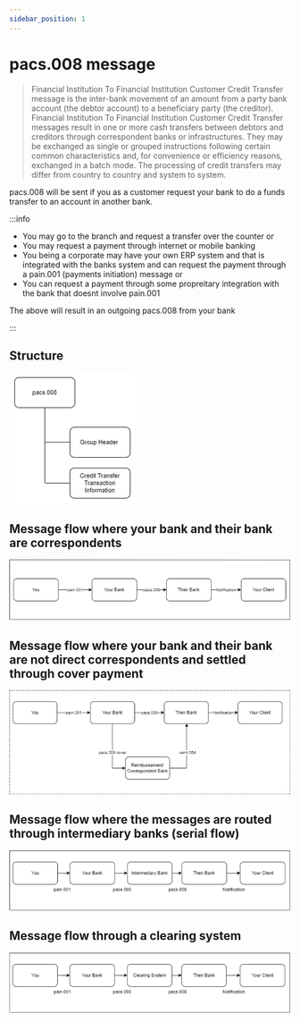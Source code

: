 ```yaml
---
sidebar_position: 1
---
```


# pacs.008 message

> Financial Institution To Financial Institution Customer Credit Transfer message is the inter-bank movement of an amount from a party bank account (the debtor account) to a beneficiary party (the creditor). Financial Institution To Financial Institution Customer Credit Transfer messages result in one or more cash transfers between debtors and creditors through correspondent banks or infrastructures. They may be exchanged as single or grouped instructions following certain common characteristics and, for convenience or efficiency reasons, exchanged in a batch mode. The processing of credit transfers may differ from country to country and system to system.

pacs.008 will be sent if you as a customer request your bank to do a funds transfer to an account in another bank.

:::info

- You may go to the branch and request a transfer over the counter or
- You may request a payment through internet or mobile banking
- You being a corporate may have your own ERP system and that is integrated with the banks system and can request the payment through a pain.001 (payments initiation) message or
- You can request a payment through some propreitary integration with the bank that doesnt involve pain.001

The above will result in an outgoing pacs.008 from your bank

:::

## Structure

![Structure](./img/pacs.008.structure.png)

## Message flow where your bank and their bank are correspondents

![Correspondents](./img/simple.png)

## Message flow where your bank and their bank are not direct correspondents and settled through cover payment

![Cover](./img/cover.png)

## Message flow where the messages are routed through intermediary banks (serial flow)

![Serial](./img/serial.png)

## Message flow through a clearing system

![Clearing](./img/clearing.png)
